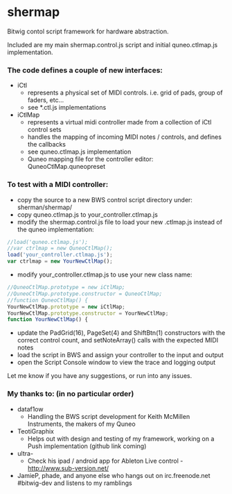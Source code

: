 shermap
=======

Bitwig contol script framework for hardware abstraction.

Included are my main shermap.control.js script and initial quneo.ctlmap.js implementation. 

  

### The code defines a couple of new interfaces:
- iCtl 
  - represents a physical set of MIDI controls. i.e. grid of pads, group of faders, etc...
  - see \*.ctl.js implementations
- iCtlMap 
  - represents a virtual midi controller made from a collection of iCtl control sets
  - handles the mapping of incoming MIDI notes / controls, and defines the callbacks
  - see quneo.ctlmap.js implementation
  - Quneo mapping file for the controller editor: QuneoCtlMap.quneopreset

  

### To test with a MIDI controller:
- copy the source to a new BWS control script directory under: sherman/shermap/
- copy quneo.ctlmap.js to your_controller.ctlmap.js
- modify the shermap.control.js file to load your new .ctlmap.js instead of the quneo implementation:
```javascript
//load('quneo.ctlmap.js'); 
//var ctrlmap = new QuneoCtlMap(); 
load('your_controller.ctlmap.js'); 
var ctrlmap = new YourNewCtlMap(); 
```

- modify your_controller.ctlmap.js to use your new class name:
```javascript
//QuneoCtlMap.prototype = new iCtlMap;
//QuneoCtlMap.prototype.constructor = QuneoCtlMap;
//function QuneoCtlMap() {
YourNewCtlMap.prototype = new iCtlMap;
YourNewCtlMap.prototype.constructor = YourNewCtlMap;
function YourNewCtlMap() {
```

- update the PadGrid(16), PageSet(4) and ShiftBtn(1) constructors with the correct control count, and setNoteArray() calls with the expected MIDI notes
- load the script in BWS and assign your controller to the input and output
- open the Script Console window to view the trace and logging output


Let me know if you have any suggestions, or run into any issues.


### My thanks to: (in no particular order)

- dataf1ow
  - Handling the BWS script development for Keith McMillen Instruments, the makers of my Quneo
- TeotiGraphix
  - Helps out with design and testing of my framework, working on a Push implementation (github link coming)
- ultra-
  - Check his ipad / android app for Ableton Live control - http://www.sub-version.net/
- JamieP, phade, and anyone else who hangs out on irc.freenode.net #bitwig-dev and listens to my ramblings

